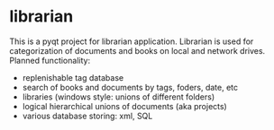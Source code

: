 # librarian
This is a pyqt project for librarian application. Librarian is used for categorization of documents and books on local and network drives.
Planned functionality:
- replenishable tag database
- search of books and documents by tags, foders, date, etc
- libraries (windows style: unions of different folders)
- logical hierarchical unions of documents (aka projects)
- various database storing: xml, SQL
